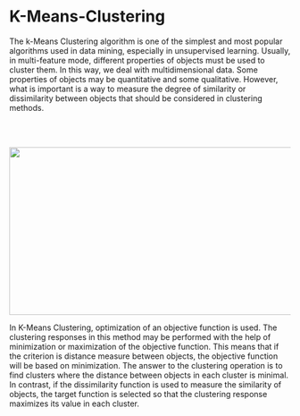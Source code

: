 # K-Means-Clustering

The k-Means Clustering algorithm is one of the simplest and most popular algorithms used in data mining, especially in unsupervised learning.
Usually, in multi-feature mode, different properties of objects must be used to cluster them. In this way, we deal with multidimensional data. Some properties of objects may be quantitative and some qualitative. However, what is important is a way to measure the degree of similarity or dissimilarity between objects that should be considered in clustering methods. 

<br/><br/>

<p align="center">
  <img width="540" height="300" src="https://user-images.githubusercontent.com/66460485/130614414-99d9fb24-de9a-45b4-bc0c-51cadb0e74de.png">
</p>

In K-Means Clustering, optimization of an objective function is used. The clustering responses in this method may be performed with the help of minimization or maximization of the objective function. This means that if the criterion is distance measure between objects, the objective function will be based on minimization. The answer to the clustering operation is to find clusters where the distance between objects in each cluster is minimal. In contrast, if the dissimilarity function is used to measure the similarity of objects, the target function is selected so that the clustering response maximizes its value in each cluster.
